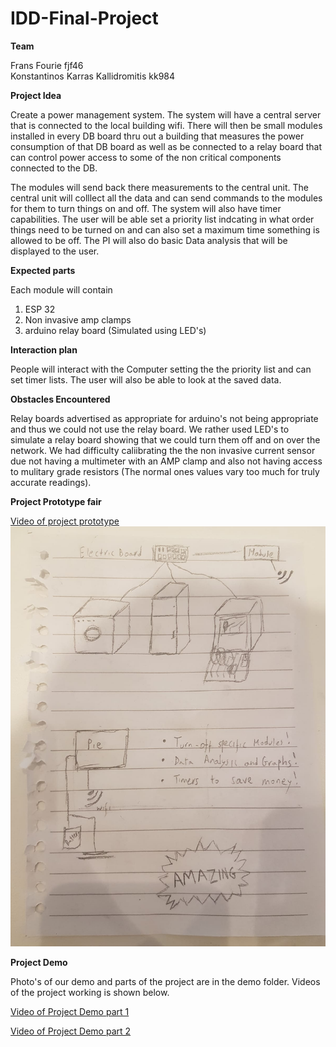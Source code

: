 # IDD-Final-Project

**Team**

Frans Fourie fjf46 <br />
Konstantinos Karras Kallidromitis kk984

**Project Idea**

Create a power management system. The system will have a central server that is connected to the local building wifi. There will then be small modules installed in every DB board thru out a building that measures the power consumption of that DB board as well as be connected to a relay board that can control power access to some of the non critical components connected to the DB.

The modules will send back there measurements to the central unit. The central unit will colllect all the data and can send commands to the modules for them to turn things on and off. The system will also have timer capabilities. The user will be able set a priority list indcating in what order things need to be turned on and can also set a maximum time something is allowed to be off. The PI will also do basic Data analysis that will be displayed to the user.

**Expected parts**

Each module will contain

1) ESP 32
2) Non invasive amp clamps
3) arduino relay board (Simulated using LED's)

**Interaction plan**

People will interact with the Computer setting the the priority list and can set timer lists. The user will also be able to look at the saved data.

**Obstacles Encountered**

Relay boards advertised as appropriate for arduino's not being appropriate and thus we could not use the relay board. We rather used LED's to simulate a relay board showing that we could turn them off and on over the network. We had difficulty caliibrating the the non invasive current sensor due not having a multimeter with an AMP clamp and also not having access to mulitary grade resistors (The normal ones values vary too much for truly accurate readings).

**Project Prototype fair**

[Video of project prototype](https://youtu.be/rNbgpDsmD3E)<br />
![](Images/Project_Prototype_fair.jpeg)

**Project Demo**

Photo's of our demo and parts of the project are in the demo folder. Videos of the project working is shown below.

[Video of Project Demo part 1](https://youtu.be/8neb27REIO8 )<br />

[Video of Project Demo part 2](https://youtu.be/mBbDXF19JnA )<br />


